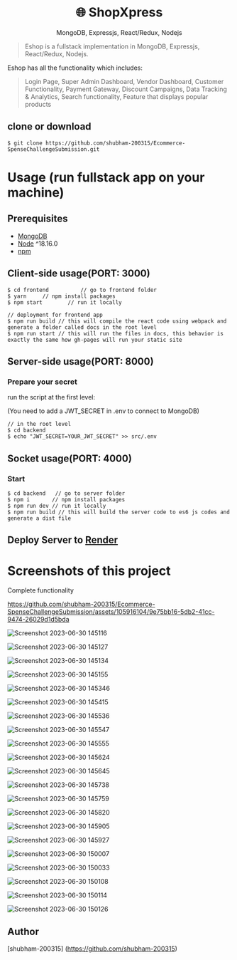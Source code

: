 <h1 align="center">
🌐 ShopXpress
</h1>
<p align="center">
MongoDB, Expressjs, React/Redux, Nodejs
</p>


> Eshop is a fullstack implementation in MongoDB, Expressjs, React/Redux, Nodejs.

Eshop has all the functionality which includes:
> Login Page,
> Super Admin Dashboard,
> Vendor Dashboard,
> Customer Functionality,
> Payment Gateway,
> Discount Campaigns,
> Data Tracking & Analytics,
> Search functionality,
> Feature that displays popular products

## clone or download
```terminal
$ git clone https://github.com/shubham-200315/Ecommerce-SpenseChallengeSubmission.git
```

# Usage (run fullstack app on your machine)

## Prerequisites
- [MongoDB](https://gist.github.com/nrollr/9f523ae17ecdbb50311980503409aeb3)
- [Node](https://nodejs.org/en/download/) ^18.16.0
- [npm](https://nodejs.org/en/download/package-manager/)


## Client-side usage(PORT: 3000)
```terminal
$ cd frontend          // go to frontend folder
$ yarn     // npm install packages
$ npm start        // run it locally

// deployment for frontend app
$ npm run build // this will compile the react code using webpack and generate a folder called docs in the root level
$ npm run start // this will run the files in docs, this behavior is exactly the same how gh-pages will run your static site
```

## Server-side usage(PORT: 8000)

### Prepare your secret

run the script at the first level:

(You need to add a JWT_SECRET in .env to connect to MongoDB)

```terminal
// in the root level
$ cd backend
$ echo "JWT_SECRET=YOUR_JWT_SECRET" >> src/.env
```

## Socket usage(PORT: 4000)


### Start

```terminal
$ cd backend   // go to server folder
$ npm i       // npm install packages
$ npm run dev // run it locally
$ npm run build // this will build the server code to es6 js codes and generate a dist file
```

## Deploy Server to [Render](https://ecommerce-spensechallengesubmission.onrender.com)


# Screenshots of this project

Complete functionality



https://github.com/shubham-200315/Ecommerce-SpenseChallengeSubmission/assets/105916104/9e75bb16-5db2-41cc-9474-26029d1d5bda








![Screenshot 2023-06-30 145116](https://github.com/shubham-200315/Ecommerce-SpenseChallengeSubmission/assets/105916104/99c52287-d4c7-48cc-b2de-aebb202101e1)


![Screenshot 2023-06-30 145127](https://github.com/shubham-200315/Ecommerce-SpenseChallengeSubmission/assets/105916104/54eef73a-5733-4fe4-a1fa-0f50fd4bca2f)

![Screenshot 2023-06-30 145134](https://github.com/shubham-200315/Ecommerce-SpenseChallengeSubmission/assets/105916104/821bc5ab-6823-46b9-bae8-0292d1c261b4)


![Screenshot 2023-06-30 145155](https://github.com/shubham-200315/Ecommerce-SpenseChallengeSubmission/assets/105916104/2dc3bfac-2742-4571-9ad3-c304cf2f6058)


![Screenshot 2023-06-30 145346](https://github.com/shubham-200315/Ecommerce-SpenseChallengeSubmission/assets/105916104/c500b79c-e503-41fd-8e94-839c64abce9b)

![Screenshot 2023-06-30 145415](https://github.com/shubham-200315/Ecommerce-SpenseChallengeSubmission/assets/105916104/3c294474-6cad-4f1a-909a-a601d044a2fa)


![Screenshot 2023-06-30 145536](https://github.com/shubham-200315/Ecommerce-SpenseChallengeSubmission/assets/105916104/3f015e00-09c6-489c-8040-8ab81c39be6c)


![Screenshot 2023-06-30 145547](https://github.com/shubham-200315/Ecommerce-SpenseChallengeSubmission/assets/105916104/b07634ed-aab1-44f6-8ce7-afd93db0c8e3)


![Screenshot 2023-06-30 145555](https://github.com/shubham-200315/Ecommerce-SpenseChallengeSubmission/assets/105916104/8eaf409d-7dca-4baa-8362-258d5a422634)

![Screenshot 2023-06-30 145624](https://github.com/shubham-200315/Ecommerce-SpenseChallengeSubmission/assets/105916104/708ed7ca-6102-4785-aea2-31aa52a389cd)


![Screenshot 2023-06-30 145645](https://github.com/shubham-200315/Ecommerce-SpenseChallengeSubmission/assets/105916104/e364dff2-f48f-4596-805e-61837e4fff83)


![Screenshot 2023-06-30 145738](https://github.com/shubham-200315/Ecommerce-SpenseChallengeSubmission/assets/105916104/070a86f0-d4b8-4795-8022-f9828ce70850)


![Screenshot 2023-06-30 145759](https://github.com/shubham-200315/Ecommerce-SpenseChallengeSubmission/assets/105916104/fb5a7b6e-0e6f-4ceb-8bcf-b2817626f849)



![Screenshot 2023-06-30 145820](https://github.com/shubham-200315/Ecommerce-SpenseChallengeSubmission/assets/105916104/3f2045ed-defc-4ba9-935f-8a9c652959ca)



![Screenshot 2023-06-30 145905](https://github.com/shubham-200315/Ecommerce-SpenseChallengeSubmission/assets/105916104/0a142e14-5c21-420a-9681-24677beda057)


![Screenshot 2023-06-30 145927](https://github.com/shubham-200315/Ecommerce-SpenseChallengeSubmission/assets/105916104/526b144f-dfe2-415e-a5ac-8ce4b8b26811)



![Screenshot 2023-06-30 150007](https://github.com/shubham-200315/Ecommerce-SpenseChallengeSubmission/assets/105916104/afa03a02-76f9-41f8-99b0-645e550a0f01)



![Screenshot 2023-06-30 150033](https://github.com/shubham-200315/Ecommerce-SpenseChallengeSubmission/assets/105916104/63834aba-d53c-45a5-bfff-a8f4fd16a167)

![Screenshot 2023-06-30 150108](https://github.com/shubham-200315/Ecommerce-SpenseChallengeSubmission/assets/105916104/16fabbe2-e0bc-44aa-8815-b82a71030a13)

![Screenshot 2023-06-30 150114](https://github.com/shubham-200315/Ecommerce-SpenseChallengeSubmission/assets/105916104/2033a633-0af5-4782-9a5e-3a0cca720124)



![Screenshot 2023-06-30 150126](https://github.com/shubham-200315/Ecommerce-SpenseChallengeSubmission/assets/105916104/043f136a-605f-4d59-82ec-a5609d1c6f88)


## Author
[shubham-200315] (https://github.com/shubham-200315)

